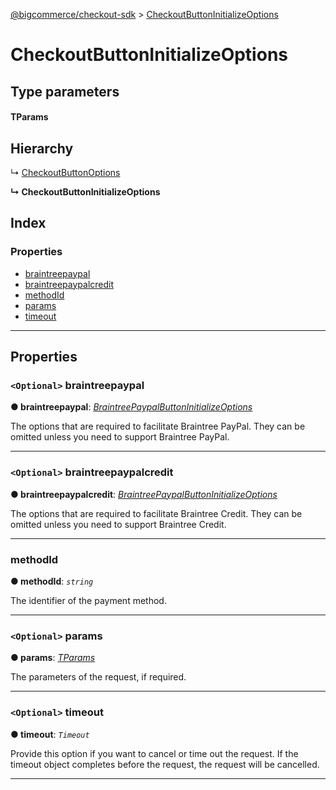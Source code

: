 [@bigcommerce/checkout-sdk](../README.md) > [CheckoutButtonInitializeOptions](../interfaces/checkoutbuttoninitializeoptions.md)

# CheckoutButtonInitializeOptions

## Type parameters

#### TParams 
## Hierarchy

↳  [CheckoutButtonOptions](checkoutbuttonoptions.md)

**↳ CheckoutButtonInitializeOptions**

## Index

### Properties

* [braintreepaypal](checkoutbuttoninitializeoptions.md#braintreepaypal)
* [braintreepaypalcredit](checkoutbuttoninitializeoptions.md#braintreepaypalcredit)
* [methodId](checkoutbuttoninitializeoptions.md#methodid)
* [params](checkoutbuttoninitializeoptions.md#params)
* [timeout](checkoutbuttoninitializeoptions.md#timeout)

---

## Properties

<a id="braintreepaypal"></a>

### `<Optional>` braintreepaypal

**● braintreepaypal**: *[BraintreePaypalButtonInitializeOptions](braintreepaypalbuttoninitializeoptions.md)*

The options that are required to facilitate Braintree PayPal. They can be omitted unless you need to support Braintree PayPal.

___
<a id="braintreepaypalcredit"></a>

### `<Optional>` braintreepaypalcredit

**● braintreepaypalcredit**: *[BraintreePaypalButtonInitializeOptions](braintreepaypalbuttoninitializeoptions.md)*

The options that are required to facilitate Braintree Credit. They can be omitted unless you need to support Braintree Credit.

___
<a id="methodid"></a>

###  methodId

**● methodId**: *`string`*

The identifier of the payment method.

___
<a id="params"></a>

### `<Optional>` params

**● params**: *[TParams]()*

The parameters of the request, if required.

___
<a id="timeout"></a>

### `<Optional>` timeout

**● timeout**: *`Timeout`*

Provide this option if you want to cancel or time out the request. If the timeout object completes before the request, the request will be cancelled.

___

